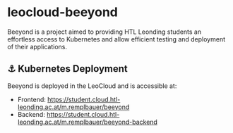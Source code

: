 # leocloud-beeyond

Beeyond is a project aimed to providing HTL Leonding students an effortless access to Kubernetes and allow efficient testing and deployment of their applications.

## ⚓ Kubernetes Deployment

Beeyond is deployed in the LeoCloud and is accessible at:

* Frontend: https://student.cloud.htl-leonding.ac.at/m.remplbauer/beeyond
* Backend: https://student.cloud.htl-leonding.ac.at/m.remplbauer/beeyond-backend
